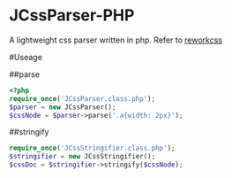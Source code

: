 JCssParser-PHP
==============

A lightweight css parser written in php. Refer to [reworkcss](https://github.com/reworkcss/css)

#Useage

##parse

```php
<?php
require_once('JCssParser.class.php');
$parser = new JCssParser();
$cssNode = $parser->parse('.a{width: 2px}');
```

##stringify

```php
require_once('JCssStringifier.class.php');
$stringifier = new JCssStringifier();
$cssDoc = $stringifier->stringify($cssNode);
```
